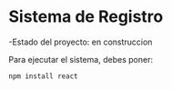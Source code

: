 <h1>Sistema de Registro</h1>

-Estado del proyecto: en construccion

Para ejecutar el sistema, debes poner:

`npm install react`
